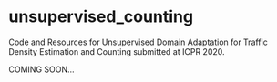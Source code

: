 # unsupervised_counting
Code and Resources for Unsupervised Domain Adaptation for Traffic Density Estimation and Counting submitted at ICPR 2020.

COMING SOON...
